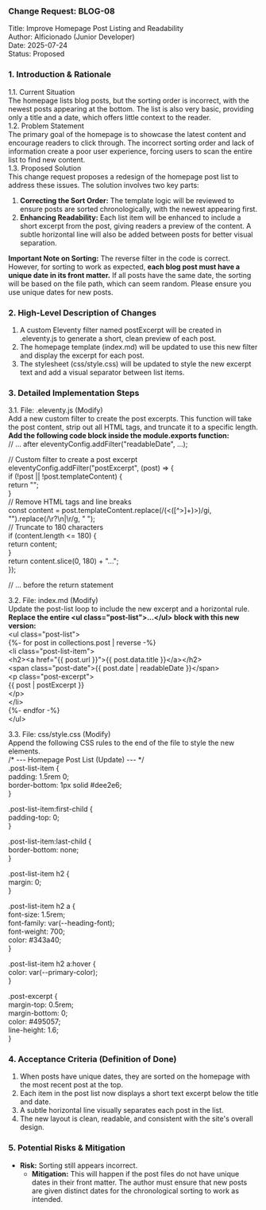 ### **Change Request: BLOG-08**

Title: Improve Homepage Post Listing and Readability  
Author: AIficionado (Junior Developer)  
Date: 2025-07-24  
Status: Proposed

### **1\. Introduction & Rationale**

1.1. Current Situation  
The homepage lists blog posts, but the sorting order is incorrect, with the newest posts appearing at the bottom. The list is also very basic, providing only a title and a date, which offers little context to the reader.  
1.2. Problem Statement  
The primary goal of the homepage is to showcase the latest content and encourage readers to click through. The incorrect sorting order and lack of information create a poor user experience, forcing users to scan the entire list to find new content.  
1.3. Proposed Solution  
This change request proposes a redesign of the homepage post list to address these issues. The solution involves two key parts:

1. **Correcting the Sort Order:** The template logic will be reviewed to ensure posts are sorted chronologically, with the newest appearing first.  
2. **Enhancing Readability:** Each list item will be enhanced to include a short excerpt from the post, giving readers a preview of the content. A subtle horizontal line will also be added between posts for better visual separation.

**Important Note on Sorting:** The reverse filter in the code is correct. However, for sorting to work as expected, **each blog post must have a unique date in its front matter.** If all posts have the same date, the sorting will be based on the file path, which can seem random. Please ensure you use unique dates for new posts.

### **2\. High-Level Description of Changes**

1. A custom Eleventy filter named postExcerpt will be created in .eleventy.js to generate a short, clean preview of each post.  
2. The homepage template (index.md) will be updated to use this new filter and display the excerpt for each post.  
3. The stylesheet (css/style.css) will be updated to style the new excerpt text and add a visual separator between list items.

### **3\. Detailed Implementation Steps**

3.1. File: .eleventy.js (Modify)  
Add a new custom filter to create the post excerpts. This function will take the post content, strip out all HTML tags, and truncate it to a specific length.  
**Add the following code block inside the module.exports function:**  
// ... after eleventyConfig.addFilter("readableDate", ...);

  // Custom filter to create a post excerpt  
  eleventyConfig.addFilter("postExcerpt", (post) \=\> {  
    if (\!post || \!post.templateContent) {  
      return "";  
    }  
    // Remove HTML tags and line breaks  
    const content \= post.templateContent.replace(/(\<(\[^\>\]+)\>)/gi, "").replace(/\\r?\\n|\\r/g, " ");  
    // Truncate to 180 characters  
    if (content.length \<= 180\) {  
      return content;  
    }  
    return content.slice(0, 180\) \+ "...";  
  });

// ... before the return statement

3.2. File: index.md (Modify)  
Update the post-list loop to include the new excerpt and a horizontal rule.  
**Replace the entire \<ul class="post-list"\>...\</ul\> block with this new version:**  
\<ul class="post-list"\>  
{%- for post in collections.post | reverse \-%}  
  \<li class="post-list-item"\>  
    \<h2\>\<a href="{{ post.url }}"\>{{ post.data.title }}\</a\>\</h2\>  
    \<span class="post-date"\>{{ post.date | readableDate }}\</span\>  
    \<p class="post-excerpt"\>  
      {{ post | postExcerpt }}  
    \</p\>  
  \</li\>  
{%- endfor \-%}  
\</ul\>

3.3. File: css/style.css (Modify)  
Append the following CSS rules to the end of the file to style the new elements.  
/\* \--- Homepage Post List (Update) \--- \*/  
.post-list-item {  
    padding: 1.5rem 0;  
    border-bottom: 1px solid \#dee2e6;  
}

.post-list-item:first-child {  
    padding-top: 0;  
}

.post-list-item:last-child {  
    border-bottom: none;  
}

.post-list-item h2 {  
    margin: 0;  
}

.post-list-item h2 a {  
    font-size: 1.5rem;  
    font-family: var(--heading-font);  
    font-weight: 700;  
    color: \#343a40;  
}

.post-list-item h2 a:hover {  
    color: var(--primary-color);  
}

.post-excerpt {  
    margin-top: 0.5rem;  
    margin-bottom: 0;  
    color: \#495057;  
    line-height: 1.6;  
}

### **4\. Acceptance Criteria (Definition of Done)**

1. When posts have unique dates, they are sorted on the homepage with the most recent post at the top.  
2. Each item in the post list now displays a short text excerpt below the title and date.  
3. A subtle horizontal line visually separates each post in the list.  
4. The new layout is clean, readable, and consistent with the site's overall design.

### **5\. Potential Risks & Mitigation**

* **Risk:** Sorting still appears incorrect.  
  * **Mitigation:** This will happen if the post files do not have unique dates in their front matter. The author must ensure that new posts are given distinct dates for the chronological sorting to work as intended.